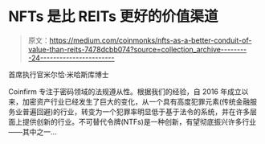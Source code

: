 # NFTs 是比 REITs 更好的价值渠道

> 原文：<https://medium.com/coinmonks/nfts-as-a-better-conduit-of-value-than-reits-7478dcbb074?source=collection_archive---------24----------------------->

首席执行官米尔恰·米哈斯库博士

Coinfirm 专注于密码领域的法规遵从性。根据我们的经验，自 2016 年成立以来，加密资产行业已经发生了巨大的变化，从一个具有高度犯罪元素(传统金融服务业普遍回避)的行业，转变为一个犯罪率明显低于基于法令的系统，并在许多层面上提供创新的行业。不可替代令牌(NTFs)是一种创新，有望彻底振兴许多行业——其中之一…